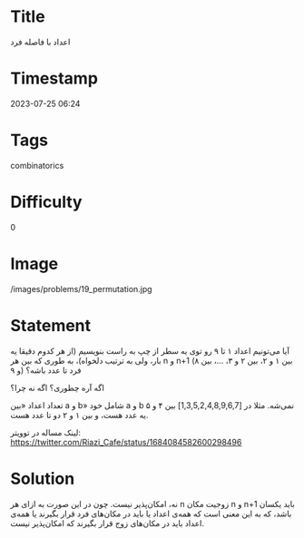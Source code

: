 # Title
اعداد با فاصله فرد
# Timestamp
2023-07-25 06:24
# Tags
combinatorics
# Difficulty
0
# Image
/images/problems/19_permutation.jpg
# Statement
آیا می‌تونیم اعداد ۱ تا ۹ رو توی یه سطر از چپ به راست بنویسیم (از هر کدوم دقیقا یه بار، ولی به ترتیب دلخواه)، به طوری که بین هر n و n+1 (بین ۱ و ۲، بین ۲ و ۳، ...، بین ۸ و ۹) فرد تا عدد باشه؟

 اگه آره چطوری؟ اگه نه چرا؟

تعداد اعداد «بین a و b» شامل خود a و b نمی‌شه. مثلا در [1,3,5,2,4,8,9,6,7] بین ۴ و ۵ یه عدد هست، و بین ۱ و ۲ دو تا عدد هست.

لینک مساله در توویتر: https://twitter.com/Riazi_Cafe/status/1684084582600298496

# Solution

نه، امکان‌پذیر نیست. چون در این صورت به ازای هر n زوجیت مکان n و n+1 باید یکسان باشد،
که به این معنی است که همه‌ی اعداد یا باید در مکان‌های فرد قرار بگیرند یا همه‌ی اعداد باید در مکان‌های زوج قرار بگیرند که امکان‌پذیر نیست.
